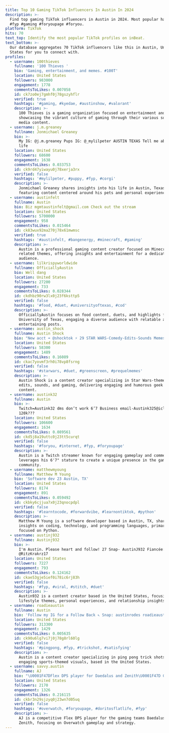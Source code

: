 ```yaml
---
title: Top 10 Gaming TikTok Influencers In Austin In 2024
description: >-
  Find top gaming TikTok influencers in Austin in 2024. Most popular hashtags:
  #fyp #gaming #foryoupage #foryou.
platform: TikTok
hits: 70
text_top: Identify the most popular TikTok profiles on inBeat.
text_bottom: >-
  Our database aggregates 70 TikTok influencers like this in Austin, United
  States for you to connect with.
profiles:
  - username: 100thieves
    fullname: '100 Thieves '
    bio: 'Gaming, entertainment, and memes. #100T'
    location: United States
    followers: 983000
    engagement: 1778
    commentsToLikes: 0.007058
    id: ck7zo0ej7gmhf0j78gszyhflr
    verified: true
    hashtags: '#gaming, #kyedae, #austinshow, #valorant'
    description: >-
      100 Thieves is a gaming organization focused on entertainment and memes,
      showcasing the vibrant culture of gaming through their various social
      media content.
  - username: j.m.greaney
    fullname: Jonmichael Greaney
    bio: >-
      My IG: @j.m.greaney Pups IG: @_mylilpeter AUSTIN TEXAS Tell me about your
      life
    location: United States
    followers: 68600
    engagement: 1638
    commentsToLikes: 0.033753
    id: ck9rd47yiwayu0j78xerja3rx
    verified: false
    hashtags: '#mylilpeter, #puppy, #fyp, #corgi'
    description: >-
      Jonmichael Greaney shares insights into his life in Austin, Texas,
      featuring content centered around his pets and personal experiences.
  - username: austinfelt
    fullname: Austin
    bio: Biz mgmtaustinfelt@gmail.com Check out the stream
    location: United States
    followers: 5700000
    engagement: 958
    commentsToLikes: 0.015464
    id: ck83wux92ma270j78x61mwmsc
    verified: true
    hashtags: '#austinfelt, #bangenergy, #minecraft, #gaming'
    description: >-
      Austin is a professional gaming content creator focused on Minecraft and
      related themes, offering insights and entertainment for a dedicated
      audience.
  - username: lilkrispyworldwide
    fullname: OfficiallyAustin
    bio: Well dang
    location: United States
    followers: 27200
    engagement: 733
    commentsToLikes: 0.028344
    id: ckdhbz90rw3lx0j23f6ksttp5
    verified: false
    hashtags: '#food, #duet, #universityoftexas, #cod'
    description: >-
      OfficiallyAustin focuses on food content, duets, and highlights from the
      University of Texas, engaging a diverse audience with relatable and
      entertaining posts.
  - username: austin_shock
    fullname: Austin Shock
    bio: "New acct ➡️ @shocktok ⚡ 29 STAR WARS-Comedy-Edits-Sounds Memes-Gaming-GeekyGay\U0001F605"
    location: United States
    followers: 58300
    engagement: 1489
    commentsToLikes: 0.16089
    id: ckac7yovmf3rh0i78vp8fsrng
    verified: false
    hashtags: '#starwars, #duet, #greenscreen, #prequelmemes'
    description: >-
      Austin Shock is a content creator specializing in Star Wars-themed comedy,
      edits, sounds, and gaming, delivering engaging and humorous geek culture
      content.
  - username: austink32
    fullname: Austin
    bio: >-
      Twitch=Austink32 dms don’t work 6’7 Business email-Austink325@icloud.com
      120k???
    location: United States
    followers: 106600
    engagement: 1634
    commentsToLikes: 0.089561
    id: ckd5j8a19uttc0j23tt5curqt
    verified: false
    hashtags: '#foryou, #internet, #fyp, #foryoupage'
    description: >-
      Austin is a Twitch streamer known for engaging gameplay and commentary. He
      leverages his 6'7" stature to create a unique presence in the gaming
      community.
  - username: matthewmyoung
    fullname: Matthew M Young
    bio: 'Software dev 23 Austin, TX'
    location: United States
    followers: 8174
    engagement: 891
    commentsToLikes: 0.059492
    id: ckbky6cjjua7x0j23qnocpdpl
    verified: false
    hashtags: '#learntocode, #forwardvibe, #learnontiktok, #python'
    description: >-
      Matthew M Young is a software developer based in Austin, TX, sharing
      insights on coding, technology, and programming languages, primarily
      focused on Python.
  - username: austinj932
    fullname: Austinj932
    bio: >-
      I'm Austin. Please heart and follow! 27 Snap- AustinJ932 Fiancée:
      @RitzKrakrz17
    location: United States
    followers: 7227
    engagement: 793
    commentsToLikes: 0.124162
    id: ckae53gje5ief0i78ic6rj83h
    verified: false
    hashtags: '#fyp, #viral, #stitch, #duet'
    description: >-
      Austin932 is a content creator based in the United States, focusing on
      lifestyle themes, personal experiences, and relationship insights.
  - username: roadieaustin
    fullname: Austin
    bio: 'Follow my IG for a Follow Back ↖️ Snap: austinrodes roadieaustin@gmail.com'
    location: United States
    followers: 313300
    engagement: 1429
    commentsToLikes: 0.005635
    id: ck90u6lg7vi7j0j78g8rl60lg
    verified: false
    hashtags: '#pingpong, #fyp, #trickshot, #satisfying'
    description: >-
      Austin is a content creator specializing in ping pong trick shots and
      engaging sports-themed visuals, based in the United States.
  - username: savvy.austin
    fullname: AJ
    bio: "\U0001F47DFlex DPS player for Daedalus and Zenith\U0001F47D GT: AHG Savvy"
    location: United States
    followers: 2170
    engagement: 1326
    commentsToLikes: 0.216115
    id: ckbr3n29sjzyq0j23wn7d05uq
    verified: false
    hashtags: '#overwatch, #foryoupage, #doritosflatlife, #fyp'
    description: >-
      AJ is a competitive Flex DPS player for the gaming teams Daedalus and
      Zenith, focusing on Overwatch gameplay and strategy.
---
```


